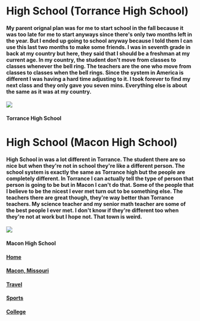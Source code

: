 # High School (Torrance High School)
#### My parent orignal plan was for me to start school in the fall because it was too late for me to start anyways since there's only two months left in the year. But I ended up going to school anyway because I told them I can use this last two months to make some friends. I was in seventh grade in back at my country but here, they said that I should be a freshman at my current age. In my country, the student don't move from classes to classes whenever the bell ring. The teachers are the one who move from classes to classes when the bell rings. Since the system in America is different I was having a hard time adjusting to it. I took forever to find my next class and they only gave you seven mins. Everything else is about the same as it was at my country.
![](https://github.com/Visal-So/Midterm-Project/blob/main/Images/Torrance_High_School.jfif)
#### Torrance High School
# High School (Macon High School)
#### High School in was a lot different in Torrance. The student there are so nice but when they're not in school they're like a different person. The school system is exactly the same as Torrance high but the people are completely different. In Torrance I can actually tell the type of person that person is going to be but in Macon I can't do that. Some of the people that I believe to be the nicest I ever met turn out to be something else. The teachers there are great though, they're way better than Torrance teachers. My science teacher and my senior math teacher are some of the best people I ever met. I don't know if they're different too when they're not at work but I hope not. That town is weird.
![](https://github.com/Visal-So/Midterm-Project/blob/main/Images/Macon_High_School.jfif)
#### Macon High School
#### [Home](https://github.com/Visal-So/Midterm-Project/blob/main/README.md)
#### [Macon, Missouri](https://github.com/Visal-So/Midterm-Project/blob/main/secondpage.md)
#### [Travel](https://github.com/Visal-So/Midterm-Project/blob/main/thirdpage.md)
#### [Sports](https://github.com/Visal-So/Midterm-Project/blob/main/fourthpage.md)
#### [College](https://github.com/Visal-So/Midterm-Project/blob/main/fifthpage.md)
